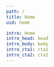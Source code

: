 ```yaml
---
path: /
title: Home
uid: home

intro: Home
intro_head: head
intro_body: body
intro_cta1: cta1
intro_cta2: cta2
---
```

